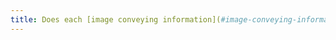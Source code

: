 ```yaml
---
title: Does each [image conveying information](#image-conveying-information) have a [text alternative](#text-alternative-image)?
---
```

